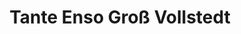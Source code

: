 ---
title: "Tante Enso Groß Vollstedt"
url: /gross-vollstedt/tante-enso-gross-vollstedt/
shop: Supermarkt
---